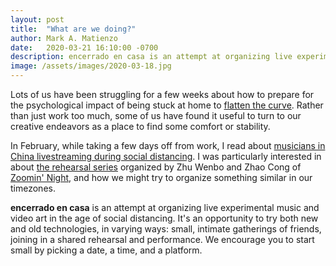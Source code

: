 ```yaml
---
layout: post
title:  "What are we doing?"
author: Mark A. Matienzo
date:   2020-03-21 16:10:00 -0700
description: encerrado en casa is an attempt at organizing live experimental music and video art in the age of social distancing.
image: /assets/images/2020-03-18.jpg
---
```


Lots of us have been struggling for a few weeks about how to prepare for the psychological impact of being stuck at home to [flatten the curve](https://www.flattenthecurve.com/). Rather than just work too much, some of us have found it useful to turn to our creative endeavors as a place to find some comfort or stability.

In February, while taking a few days off from work, I read about [musicians in China livestreaming during social distancing](https://radiichina.com/amidst-coronavirus-lockdown-musicians-in-china-livestream-the-party/). I was particularly interested in about [the rehearsal series](https://cdm.link/2020/02/coronavirus-online-music-streaming/) organized by Zhu Wenbo and Zhao Cong of [Zoomin' Night](https://zoominnight.bandcamp.com/), and how we might try to organize something similar in our timezones.

**encerrado en casa** is an attempt at organizing live experimental music and video art in the age of social distancing. It's an opportunity to try both new and old technologies, in varying ways: small, intimate gatherings of friends, joining in a shared rehearsal and performance. We encourage you to start small by picking a date, a time, and a platform.
